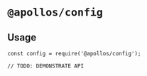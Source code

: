 # `@apollos/config`

## Usage

```
const config = require('@apollos/config');

// TODO: DEMONSTRATE API
```

